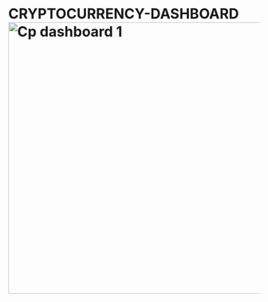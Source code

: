 # CRYPTOCURRENCY-DASHBOARD<img width="545" alt="Cp dashboard 1" src="https://github.com/Yasharma2003/CRYPTOCURRENCY-DASHBOARD/assets/137431665/523206c7-9f80-41a9-bed1-ec4cc69bd360">

